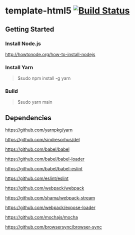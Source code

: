 template-html5 [![Build Status](https://travis-ci.org/vpmedia/template-html5.svg)](https://travis-ci.org/vpmedia/template-html5)
==============

## Getting Started

### Install Node.js

http://howtonode.org/how-to-install-nodejs

### Install Yarn

> $sudo npm install -g yarn

### Build

> $sudo yarn main

## Dependencies

https://github.com/yarnpkg/yarn

https://github.com/sindresorhus/del

https://github.com/babel/babel

https://github.com/babel/babel-loader

https://github.com/babel/babel-eslint

https://github.com/eslint/eslint

https://github.com/webpack/webpack

https://github.com/shama/webpack-stream

https://github.com/webpack/expose-loader

https://github.com/mochajs/mocha

https://github.com/browsersync/browser-sync
